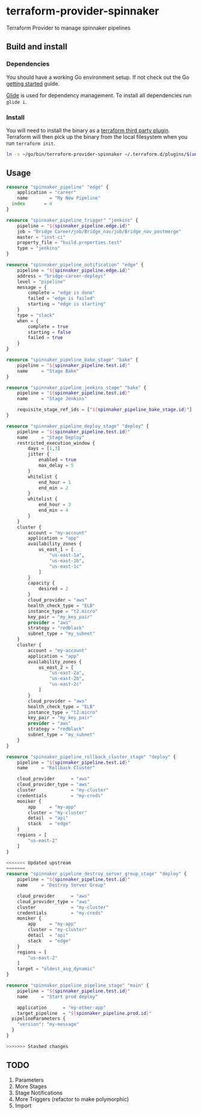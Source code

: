 # terraform-provider-spinnaker
Terraform Provider to manage spinnaker pipelines

## Build and install ##

### Dependencies ###

You should have a working Go environment setup.  If not check out the Go [getting started](http://golang.org/doc/install) guide.

[Glide](https://github.com/Masterminds/glide) is used for dependency management.  To install all dependencies run `glide i`.

### Install ###

You will need to install the binary as a [terraform third party plugin](https://www.terraform.io/docs/configuration/providers.html#third-party-plugins).  Terraform will then pick up the binary from the local filesystem when you run `terraform init`.

```sh
ln -s ~/go/bin/terraform-provider-spinnaker ~/.terraform.d/plugins/$(uname | tr '[:upper:]' '[:lower:]')_amd64/terraform-provider-spinnaker_v$(date +%Y.%m.%d)
```

## Usage ##

```terraform
resource "spinnaker_pipeline" "edge" {
	application = "career"
	name        = "My New Pipeline"
  index       = 4
}

resource "spinnaker_pipeline_trigger" "jenkins" {
	pipeline = "${spinnaker_pipeline.edge.id}"
	job = "Bridge Career/job/Bridge_nav/job/Bridge_nav_postmerge"
	master = "inst-ci"
	property_file = "build.properties.test"
	type = "jenkins"
}

resource "spinnaker_pipeline_notification" "edge" {
	pipeline = "${spinnaker_pipeline.edge.id}"
	address = "bridge-career-deploys"
	level = "pipeline"
	message = {
		complete = "edge is done"
		failed = "edge is failed"
		starting = "edge is starting"
	}
	type = "slack"
	when = {
		complete = true
		starting = false
		failed = true
	}
}

resource "spinnaker_pipeline_bake_stage" "bake" {
	pipeline = "${spinnaker_pipeline.test.id}"
	name     = "Stage Bake"
}

resource "spinnaker_pipeline_jenkins_stage" "bake" {
	pipeline = "${spinnaker_pipeline.test.id}"
	name     = "Stage Jenkins"

	requisite_stage_ref_ids = ["${spinnaker_pipeline_bake_stage.id}"]
}

resource "spinnaker_pipeline_deploy_stage" "deploy" {
	pipeline = "${spinnaker_pipeline.test.id}"
	name     = "Stage Deploy"
	restricted_execution_window {
		days = [1,3]
		jitter {
			enabled = true
			max_delay = 5
		}
		whitelist {
			end_hour = 1
			end_min = 2
		}
		whitelist {
			end_hour = 3
			end_min = 4
		}
	}
	cluster {
		account = "my-account"
		application = "app"
		availability_zones {
			us_east_1 = [
				"us-east-1a",
				"us-east-1b",
				"us-east-1c"
			]
		}
		capacity {
			desired = 2
		}
		cloud_provider = "aws"
		health_check_type = "ELB"
		instance_type = "t2.micro"
		key_pair = "my_key_pair"
		provider = "aws"
		strategy = "redblack"
		subnet_type = "my_subnet"
	}
	cluster {
		account = "my-account"
		application = "app"
		availability_zones {
			us_east_2 = [
				"us-east-2a",
				"us-east-2b",
				"us-east-2c"
			]
		}
		cloud_provider = "aws"
		health_check_type = "ELB"
		instance_type = "t2.micro"
		key_pair = "my_key_pair"
		provider = "aws"
		strategy = "redblack"
		subnet_type = "my_subnet"
	}
}

resource "spinnaker_pipeline_rollback_cluster_stage" "deploy" {
	pipeline = "${spinnaker_pipeline.test.id}"
	name     = "Rollback Cluster"

	cloud_provider      = "aws"
	cloud_provider_type = "aws"
	cluster             = "my-cluster"
	credentials         = "my-creds"
	moniker {
		app     = "my-app"
		cluster = "my-cluster"
		detail  = "api"
		stack   = "edge"
	}
	regions = [
		"us-east-2"
	]
}

<<<<<<< Updated upstream
=======
resource "spinnaker_pipeline_destroy_server_group_stage" "deploy" {
	pipeline = "${spinnaker_pipeline.test.id}"
	name     = "Destroy Server Group"

	cloud_provider      = "aws"
	cloud_provider_type = "aws"
	cluster             = "my-cluster"
	credentials         = "my-creds"
	moniker {
		app     = "my-app"
		cluster = "my-cluster"
		detail  = "api"
		stack   = "edge"
	}
	regions = [
		"us-east-2"
	]
	target = "oldest_asg_dynamic"
}

resource "spinnaker_pipeline_pipeline_stage" "main" {
	pipeline = "${spinnaker_pipeline.test.id}"
	name     = "Start prod deploy"

	application      = "my-other-app"
	target_pipeline  = "${spinnaker_pipeline.prod.id}"
  pipelineParameters {
    "version": "my-message"
  }
}

>>>>>>> Stashed changes
```

## TODO

1. Parameters
1. More Stages
1. Stage Notifications
1. More Triggers (refactor to make polymorphic)
1. Import
